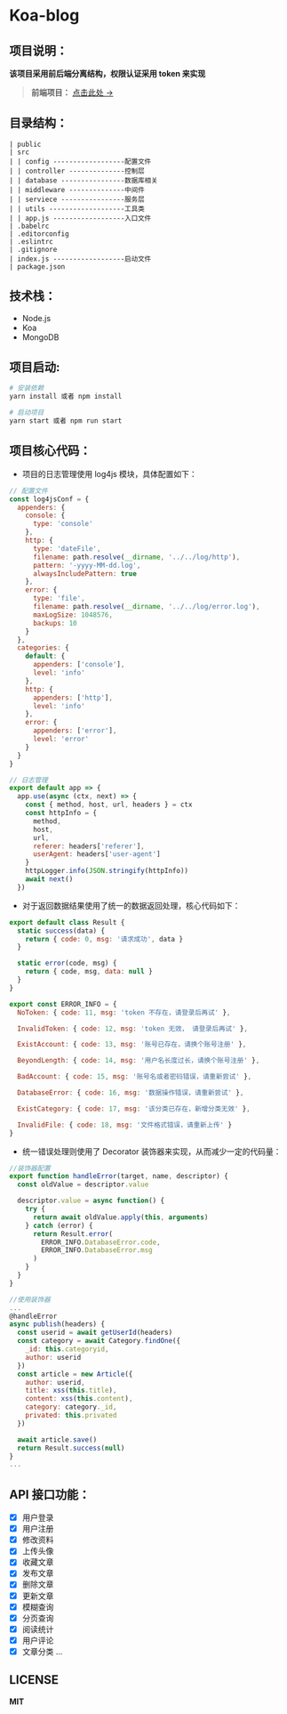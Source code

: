 # Koa-blog

## 项目说明：
**该项目采用前后端分离结构，权限认证采用 token 来实现**

> **前端项目：** [点击此处 →](https://github.com/liandao0815/React-blog)

## 目录结构：
```
| public
| src
| | config ------------------配置文件
| | controller --------------控制层
| | database ----------------数据库相关
| | middleware --------------中间件
| | serviece ----------------服务层
| | utils -------------------工具类
| | app.js ------------------入口文件
| .babelrc
| .editorconfig
| .eslintrc
| .gitignore
| index.js ------------------启动文件
| package.json
```

## 技术栈：
- Node.js
- Koa
- MongoDB

## 项目启动:

```bash
# 安装依赖
yarn install 或者 npm install

# 启动项目
yarn start 或者 npm run start
```

## 项目核心代码：
- 项目的日志管理使用 log4js 模块，具体配置如下：

```javascript
// 配置文件
const log4jsConf = {
  appenders: {
    console: {
      type: 'console'
    },
    http: {
      type: 'dateFile',
      filename: path.resolve(__dirname, '../../log/http'),
      pattern: '-yyyy-MM-dd.log',
      alwaysIncludePattern: true
    },
    error: {
      type: 'file',
      filename: path.resolve(__dirname, '../../log/error.log'),
      maxLogSize: 1048576,
      backups: 10
    }
  },
  categories: {
    default: {
      appenders: ['console'],
      level: 'info'
    },
    http: {
      appenders: ['http'],
      level: 'info'
    },
    error: {
      appenders: ['error'],
      level: 'error'
    }
  }
}

// 日志管理
export default app => {
  app.use(async (ctx, next) => {
    const { method, host, url, headers } = ctx
    const httpInfo = {
      method,
      host,
      url,
      referer: headers['referer'],
      userAgent: headers['user-agent']
    }
    httpLogger.info(JSON.stringify(httpInfo))
    await next()
  })
```

- 对于返回数据结果使用了统一的数据返回处理，核心代码如下：

```javascript
export default class Result {
  static success(data) {
    return { code: 0, msg: '请求成功', data }
  }

  static error(code, msg) {
    return { code, msg, data: null }
  }
}

export const ERROR_INFO = {
  NoToken: { code: 11, msg: 'token 不存在，请登录后再试' },

  InvalidToken: { code: 12, msg: 'token 无效， 请登录后再试' },

  ExistAccount: { code: 13, msg: '账号已存在，请换个账号注册' },

  BeyondLength: { code: 14, msg: '用户名长度过长，请换个账号注册' },

  BadAccount: { code: 15, msg: '账号名或者密码错误，请重新尝试' },

  DatabaseError: { code: 16, msg: '数据操作错误，请重新尝试' },

  ExistCategory: { code: 17, msg: '该分类已存在，新增分类无效' },

  InvalidFile: { code: 18, msg: '文件格式错误，请重新上传' }
}
```

- 统一错误处理则使用了 Decorator 装饰器来实现，从而减少一定的代码量：

```javascript
//装饰器配置
export function handleError(target, name, descriptor) {
  const oldValue = descriptor.value

  descriptor.value = async function() {
    try {
      return await oldValue.apply(this, arguments)
    } catch (error) {
      return Result.error(
        ERROR_INFO.DatabaseError.code,
        ERROR_INFO.DatabaseError.msg
      )
    }
  }
}

//使用装饰器
...
@handleError
async publish(headers) {
  const userid = await getUserId(headers)
  const category = await Category.findOne({
    _id: this.categoryid,
    author: userid
  })
  const article = new Article({
    author: userid,
    title: xss(this.title),
    content: xss(this.content),
    category: category._id,
    privated: this.privated
  })

  await article.save()
  return Result.success(null)
}
...
```

## API 接口功能：
- [x] 用户登录
- [x] 用户注册
- [x] 修改资料
- [x] 上传头像
- [x] 收藏文章
- [x] 发布文章
- [x] 删除文章
- [x] 更新文章
- [x] 模糊查询
- [x] 分页查询
- [x] 阅读统计
- [x] 用户评论
- [x] 文章分类
...

## LICENSE
**MIT**
